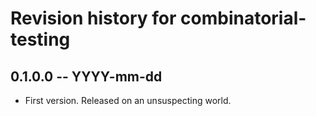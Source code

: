 # Revision history for combinatorial-testing

## 0.1.0.0 -- YYYY-mm-dd

* First version. Released on an unsuspecting world.
